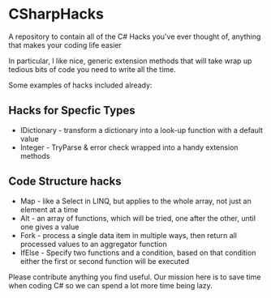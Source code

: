 # CSharpHacks #

A repository to contain all of the C# Hacks you've ever thought of, anything that makes your coding life easier

In particular, I like nice, generic extension methods that will take wrap up tedious bits of code you need to write all the time.  

Some examples of hacks included already:

## Hacks for Specfic Types ##

* IDictionary - transform a dictionary into a look-up function with a default value
* Integer - TryParse & error check wrapped into a handy extension methods

## Code Structure hacks ##

* Map - like a Select in LINQ, but applies to the whole array, not just an element at a time
* Alt - an array of functions, which will be tried, one after the other, until one gives a value
* Fork - process a single data item in multiple ways, then return all  processed values to an aggregator function
* IfElse - Specify two functions and a condition, based on that condition either the first or second function will be executed


Please contribute anything you find useful.  Our mission here is to save time when coding C# so we can spend a lot more time being lazy.
